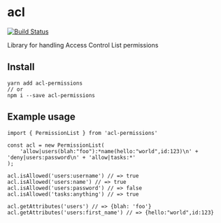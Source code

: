 # acl

[![Build Status](https://travis-ci.org/graphql-services/acl.svg?branch=master)](https://travis-ci.org/graphql-services/acl)

Library for handling Access Control List permissions

## Install

```
yarn add acl-permissions
// or
npm i --save acl-permissions
```

## Example usage

```
import { PermissionList } from 'acl-permissions'

const acl = new PermissionList(
    'allow|users(blah:"foo"):*name(hello:"world",id:123)\n' + 'deny|users:password\n' + 'allow|tasks:*'
);

acl.isAllowed('users:username') // => true
acl.isAllowed('users:name') // => true
acl.isAllowed('users:password') // => false
acl.isAllowed('tasks:anything') // => true

acl.getAttributes('users') // => {blah: 'foo'}
acl.getAttributes('users:first_name') // => {hello:"world",id:123}
```
